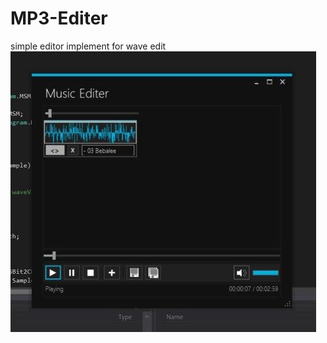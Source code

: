 # MP3-Editer

simple editor implement for wave edit
![alt text](https://github.com/tecno14/MP3-Editer/blob/master/P1.jpg?raw=true)
